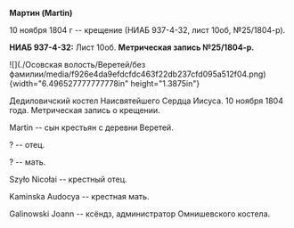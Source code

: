 **Мартин (Martin)**

10 ноября 1804 г -- крещение (НИАБ 937-4-32, лист 10об, №25/1804-р).

**НИАБ 937-4-32:** Лист 10об. **Метрическая запись №25/1804-р.**

![](./Осовская волость/Веретей/без фамилии/media/f926e4da9efdcfdc463f22db237cfd095a512f04.png){width="6.496527777777778in"
height="1.3875in"}

Дедиловичский костел Наисвятейшего Сердца Иисуса. 10 ноября 1804 года.
Метрическая запись о крещении.

Martin -- сын крестьян с деревни Веретей.

? -- отец.

? -- мать.

Szyło Nicołai -- крестный отец.

Kaminska Audocya -- крестная мать.

Galinowski Joann -- ксёндз, администратор Омнишевского костела.
